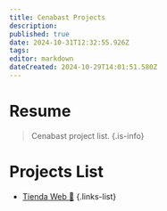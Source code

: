 ```yaml
---
title: Cenabast Projects
description: 
published: true
date: 2024-10-31T12:32:55.926Z
tags: 
editor: markdown
dateCreated: 2024-10-29T14:01:51.580Z
---
```


# Resume
> Cenabast project list.
{.is-info}


# Projects List

- [Tienda Web 🚀](ienda-web-intro)
{.links-list}